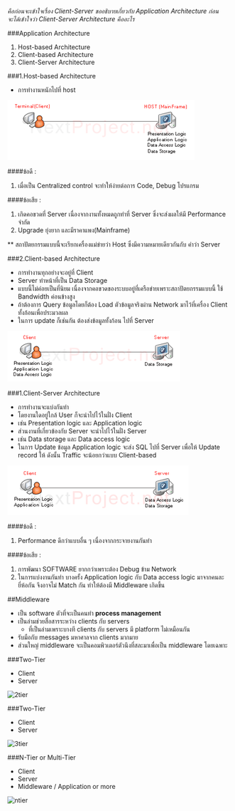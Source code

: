 *คือก่อนจะเข้าใจเรื่อง Client-Server ขออธิบายเกี่ยวกับ Application Architecture ก่อน*<br>
*จะได้เข้าใจว่า Client-Server Architecture คืออะไร*

###Application Architecture
1. Host-based Architecture
2. Client-based Architecture
3. Client-Server Architecture


###1.Host-based Architecture
+ การทำงานหนักไปที่ host

![host](./img/client-server_host.png)

####ข้อดี :
1. เมื่อเป็น Centralized control จะทำให้ง่ายต่อการ Code, Debug โปรแกรม

####ข้อเสีย :
1. เกิดคอขวดที่ Server เนื่องจากงานทั้งหมดถูกทำที่ Server ซึ่งจะส่งผลให้มี Performance จำกัด
2. Upgrade ยุ่งยาก และมีราคาแพง(Mainframe)

** สถาปัตยกรรมแบบนี้จะเรียกเครื่องแม่ข่ายว่า Host ซึ่งมีความหมายเดียวกันกับ คำว่า Server

###2.Client-based Architecture
+ การทำงานทุกอย่างจะอยู่ที่ Client
+ Server ทำหน้าที่เป็น Data Storage
+ แบบนี้ไม่ค่อยเป็นที่นิยม เนื่องจากคอขวดของระบบอยู่ที่เครือข่ายเพราะสถาปัตยกรรมแบบนี้ ใช้ Bandwidth ค่อนข้างสูง
+ ถ้าต้องการ Query ข้อมูลโดยก็ต้อง Load ตัวข้อมูลจริงผ่าน Network มาไว้ที่เครื่อง Client ทั้งก้อนเพื่อประมวลผล
+ ในการ update ก็เช่นกัน ต้องส่งข้อมูลทั้งก้อน ไปที่ Server

![host](./img/client-server_client-base.png)

###1.Client-Server Architecture
+ การทำงานจะแบ่งกันทำ
+ โดยงานใดอยู่ใกล้ User ก็จะนำไปไว้ในฝั่ง Client
 + เช่น Presentation logic และ Application logic
+ ส่วนงานที่เกี่ยวข้องกับ Server จะนำไปไว้ในฝั่ง Server
 + เช่น Data storage และ Data access logic
+ ในการ Update ข้อมูล Application logic จะส่ง SQL ไปที่ Server เพื่อให้ Update record ให้ ดังนั้น Traffic จะน้อยกว่าแบบ Client-based

![host](./img/client-server_client-server.png)

####ข้อดี :
1. Performance ดีกว่าแบบอื่น ๆ เนื่องจากกระจายงานกันทำ

####ข้อเสีย :
1. การพัฒนา SOFTWARE ยากกว่าเพราะต้อง Debug ข้าม Network
2. ในการแบ่งงานกันทำ บางครั้ง Application logic กับ Data access logic มาจากคนละยี่ห้อกัน จึงอาจไม่ Match กัน ทำให้ต้องมี Middleware เกิดขึ้น

##Middleware
+ เป็น software ตัวที่จะเป็นคนทำ **process management**
+ เป็นล่ามช่วยสื่อสารระหว่าง clients กับ servers
  + ที่เป็นล่ามเพราะบางที clients กับ servers มี platform ไม่เหมือนกัน
+ รับมือกับ messages มหาศาลจาก clients มากมาย
+ ส่วนใหญ่ middleware จะเป็นคอมพิวเตอร์ตัวนึงที่สละมาเพื่อเป็น middleware โดยเฉพาะ

###Two-Tier
+ Client
+ Server

![2tier](./img/client-server_2tier)

###Two-Tier
+ Client
+ Server

![3tier](./img/client-server_3tier)

###N-Tier or Multi-Tier
+ Client
+ Server
+ Middleware / Application or more

![ntier](./img/client-server_ntier)
